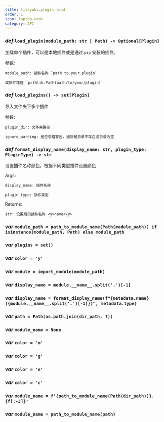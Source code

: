 ```yaml
---
title: liteyuki.plugin.load
order: 1
icon: laptop-code
category: API
---
```


### ***def*** `load_plugin(module_path: str | Path) -> Optional[Plugin]`

加载单个插件，可以是本地插件或是通过 `pip` 安装的插件。



参数:

    module_path: 插件名称 `path.to.your.plugin`

    或插件路径 `pathlib.Path(path/to/your/plugin)`

### ***def*** `load_plugins() -> set[Plugin]`

导入文件夹下多个插件



参数:

    plugin_dir: 文件夹路径

    ignore_warning: 是否忽略警告，通常是目录不存在或目录为空

### ***def*** `format_display_name(display_name: str, plugin_type: PluginType) -> str`

设置插件名称颜色，根据不同类型插件设置颜色

Args:

    display_name: 插件名称

    plugin_type: 插件类型



Returns:

    str: 设置后的插件名称 <y>name</y>

### ***var*** `module_path = path_to_module_name(Path(module_path)) if isinstance(module_path, Path) else module_path`



### ***var*** `plugins = set()`



### ***var*** `color = 'y'`



### ***var*** `module = import_module(module_path)`



### ***var*** `display_name = module.__name__.split('.')[-1]`



### ***var*** `display_name = format_display_name(f"{metadata.name}({module.__name__.split('.')[-1]})", metadata.type)`



### ***var*** `path = Path(os.path.join(dir_path, f))`



### ***var*** `module_name = None`



### ***var*** `color = 'm'`



### ***var*** `color = 'g'`



### ***var*** `color = 'e'`



### ***var*** `color = 'c'`



### ***var*** `module_name = f'{path_to_module_name(Path(dir_path))}.{f[:-3]}'`



### ***var*** `module_name = path_to_module_name(path)`




